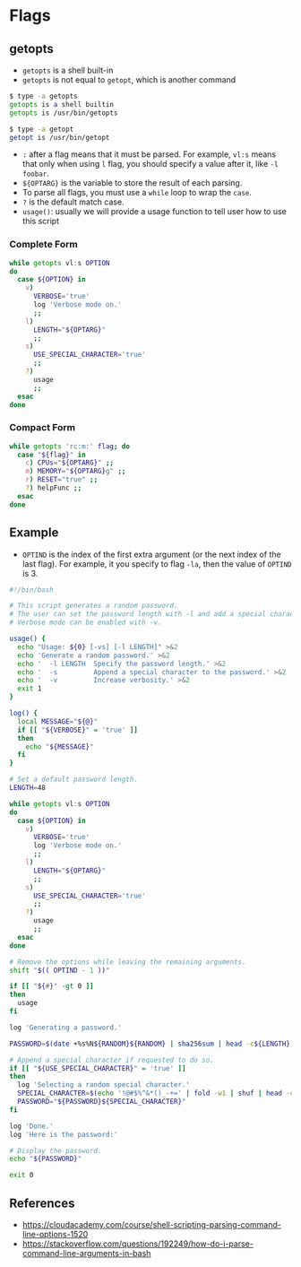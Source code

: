 # Flags

## getopts
- `getopts` is a shell built-in
- `getopts` is not equal to `getopt`, which is another command
```bash
$ type -a getopts
getopts is a shell builtin
getopts is /usr/bin/getopts

$ type -a getopt
getopt is /usr/bin/getopt
```
- `:` after a flag means that it must be parsed. For example, `vl:s` means that only when using `l` flag, you should specify a value after it, like `-l foobar`.
- `${OPTARG}` is the variable to store the result of each parsing.
- To parse all flags, you must use a `while` loop to wrap the `case`.
- `?` is the default match case.
- `usage()`: usually we will provide a usage function to tell user how to use this script

### Complete Form
```bash
while getopts vl:s OPTION
do
  case ${OPTION} in
    v)
      VERBOSE='true'
      log 'Verbose mode on.'
      ;;
    l)
      LENGTH="${OPTARG}"
      ;;
    s)
      USE_SPECIAL_CHARACTER='true'
      ;;
    ?)
      usage
      ;;
  esac
done
```

### Compact Form
```bash
while getopts 'rc:m:' flag; do
  case "${flag}" in
    c) CPUs="${OPTARG}" ;;
    m) MEMORY="${OPTARG}g" ;;
    r) RESET="true" ;;
    ?) helpFunc ;;
  esac
done
```

## Example
- `OPTIND` is the index of the first extra argument (or the next index of the last flag). For example, it you specify to flag `-la`, then the value of `OPTIND` is 3.
```bash
#!/bin/bash

# This script generates a random password.
# The user can set the password length with -l and add a special character with -s.
# Verbose mode can be enabled with -v.

usage() {
  echo "Usage: ${0} [-vs] [-l LENGTH]" >&2
  echo 'Generate a random password.' >&2
  echo '  -l LENGTH  Specify the password length.' >&2
  echo '  -s         Append a special character to the password.' >&2
  echo '  -v         Increase verbosity.' >&2
  exit 1
}

log() {
  local MESSAGE="${@}"
  if [[ "${VERBOSE}" = 'true' ]]
  then
    echo "${MESSAGE}"
  fi
}

# Set a default password length.
LENGTH=48

while getopts vl:s OPTION
do
  case ${OPTION} in
    v)
      VERBOSE='true'
      log 'Verbose mode on.'
      ;;
    l)
      LENGTH="${OPTARG}"
      ;;
    s)
      USE_SPECIAL_CHARACTER='true'
      ;;
    ?)
      usage
      ;;
  esac
done

# Remove the options while leaving the remaining arguments.
shift "$(( OPTIND - 1 ))"

if [[ "${#}" -gt 0 ]]
then
  usage
fi

log 'Generating a password.'

PASSWORD=$(date +%s%N${RANDOM}${RANDOM} | sha256sum | head -c${LENGTH})

# Append a special character if requested to do so.
if [[ "${USE_SPECIAL_CHARACTER}" = 'true' ]]
then
  log 'Selecting a random special character.'
  SPECIAL_CHARACTER=$(echo '!@#$%^&*()_-+=' | fold -w1 | shuf | head -c1)
  PASSWORD="${PASSWORD}${SPECIAL_CHARACTER}"
fi

log 'Done.'
log 'Here is the password:'

# Display the password.
echo "${PASSWORD}"

exit 0
```

## References
- https://cloudacademy.com/course/shell-scripting-parsing-command-line-options-1520
- https://stackoverflow.com/questions/192249/how-do-i-parse-command-line-arguments-in-bash